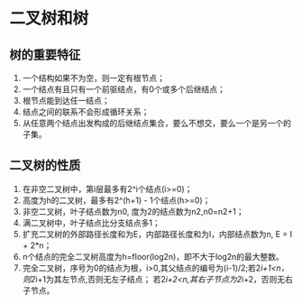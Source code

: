 # 二叉树和树

## 树的重要特征

1. 一个结构如果不为空，则一定有根节点；
2. 一个结点有且只有一个前驱结点，有0个或多个后继结点；
3. 根节点能到达任一结点；
4. 结点之间的联系不会形成循环关系；
5. 从任意两个结点出发构成的后继结点集合，要么不想交，要么一个是另一个的子集。

## 二叉树的性质

1. 在非空二叉树中，第i层最多有2^i个结点(i>=0)；
2. 高度为h的二叉树，最多有2^(h+1) - 1个结点(h>=0)；
3. 非空二叉树，叶子结点数为n0, 度为2的结点数为n2,n0=n2+1；
4. 满二叉树中，叶子结点比分支结点多1；
5. 扩充二叉树的外部路径长度和为E，内部路径长度和为I，内部结点数为n, E = I + 2*n；
6. n个结点的完全二叉树高度为h=floor(log2n)，即不大于log2n的最大整数。
7. 完全二叉树，序号为0的结点为根，i>0,其父结点的编号为(i-1)/2;若2*i+1<n，则2*i+1为其左节点,否则无左子结点；
若2*i+2<n,其右子节点为2*i+2，否则无右子节点。
